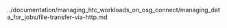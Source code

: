 ../documentation/managing_htc_workloads_on_osg_connect/managing_data_for_jobs/file-transfer-via-http.md